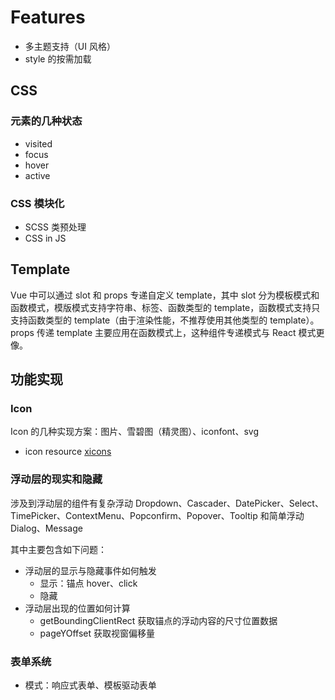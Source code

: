 # Features

- 多主题支持（UI 风格）
- style 的按需加载

## CSS

### 元素的几种状态

- visited
- focus
- hover
- active

### CSS 模块化

- SCSS 类预处理
- CSS in JS

## Template

Vue 中可以通过 slot 和 props 专递自定义 template，其中 slot 分为模板模式和函数模式，模版模式支持字符串、标签、函数类型的 template，函数模式支持只支持函数类型的 template（由于渲染性能，不推荐使用其他类型的 template）。props 传递 template 主要应用在函数模式上，这种组件专递模式与 React 模式更像。

## 功能实现

### Icon

Icon 的几种实现方案：图片、雪碧图（精灵图）、iconfont、svg

- icon resource [xicons](https://www.xicons.org/)

### 浮动层的现实和隐藏

涉及到浮动层的组件有复杂浮动 Dropdown、Cascader、DatePicker、Select、TimePicker、ContextMenu、Popconfirm、Popover、Tooltip 和简单浮动 Dialog、Message

其中主要包含如下问题：

- 浮动层的显示与隐藏事件如何触发
  - 显示：锚点 hover、click
  - 隐藏
- 浮动层出现的位置如何计算
  - getBoundingClientRect 获取锚点的浮动内容的尺寸位置数据
  - pageYOffset 获取视窗偏移量

### 表单系统

- 模式：响应式表单、模板驱动表单

